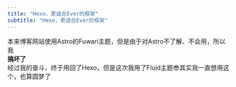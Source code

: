 ```yaml
---
title: "Hexo，更适合Ever的框架"
subtitle: "Hexo，更适合Ever的框架"
---
```

本来博客网站使用Astro的Fuwari主题，但是由于对Astro不了解、不会用，所以我<br>
**搞坏了**<br>
经过我的奋斗，终于用回了Hexo，但是这次我用了Fluid主题😎其实我一直想用这个，也算圆梦了
